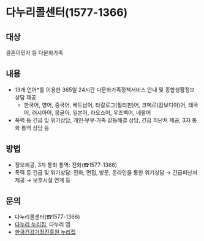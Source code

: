 # 다누리콜센터(1577-1366)

## 대상
결혼이민자 등 다문화가족

## 내용
- 13개 언어*를 이용한 365일 24시간 다문화가족정책서비스 안내 및 종합생활정보상담 제공
  * 한국어, 영어, 중국어, 베트남어, 타갈로그(필리핀)어, 크메르(캄보디아)어, 태국어, 러시아어, 몽골어, 일본어, 라오스어, 우즈벡어, 네팔어
- 폭력 등 긴급 및 위기상담, 개인·부부·가족 갈등해결 상담, 긴급 피난처 제공, 3자 통화 통역 상담 등

## 방법
- 정보제공, 3자 통화 통역: 전화(☎1577-1366)
- 폭력 등 긴급 및 위기상담: 전화, 면접, 방문, 온라인을 통한 위기상담 → 긴급피난처 제공 → 보호시설 연계 등

## 문의
- 다누리콜센터(☎1577-1366)
- [다누리 누리집](http://www.liveinkorea.kr), 다누리 앱
- [한국건강가정진흥원 누리집](http://www.kihf.or.kr)
